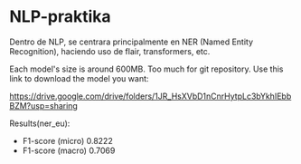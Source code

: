 # NLP-praktika
Dentro de NLP, se centrara principalmente en NER (Named Entity Recognition), haciendo uso de flair, transformers, etc.

Each model's size is around 600MB. Too much for git repository. Use this link to download the model you want:

https://drive.google.com/drive/folders/1JR_HsXVbD1nCnrHytpLc3bYkhIEbbBZM?usp=sharing

Results(ner_eu):
- F1-score (micro) 0.8222
- F1-score (macro) 0.7069

